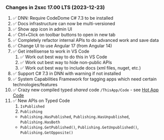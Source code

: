 
### Changes in 2sxc 17.00 LTS (2023-12-23)


1. ✅ DNN: Require CodeDome C# 7.3 to be installed
1. ✅ Docs infrastructure can now be multi-versioned
1. ✅ Show app icon in admin UI
1. ✅ Ctrl+Click on toolbar buttons to open in new tab
1. ✅ Completely refactor internal APIs to do advanced work and save data
1. ✅ Change UI to use Angular 17 (from Angular 14)
1. ✅ Get intellisense to work in VS Code
    1. ✅ Work out best way to do this in VS Code
    1. ✅ Work out best way to hide non-public APIs
    1. ✅ Work out best way to include docs (xml files, nuget, etc.)
1. ✅ Support C# 7.3 in DNN with warning if not installed
1. ✅ System Capabilities Framework for tagging apps which need certain technologies/features
1. ✅ Crazy new compiled typed _shared_ code `/ThisApp/Code` - see [Hot App Code](xref:Guides.HotBuild.Index)
1. ✅ New APIs on Typed Code
    1. `IsPublished`
    1. `Publishing`
      - `Publishing.HasPublished`, `Publishing.HasUnpublished`, `Publishing.HasBoth`
      - `Publishing.GetPublished()`, `Publishing.GetUnpublished()`, `Publishing.GetOpposite()`